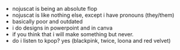 - nojuscat is being an absolute flop
- nojuscat is like nothing else, except i have pronouns (they/them)
- basically poor and outdated
- i do designs in powerpoint and in canva
- if you think that i will make something but never.
- do i listen to kpop? yes (blackpink, twice, loona and red velvet)
<!---
nojuscat/nojuscat is a ✨ special ✨ repository because its `README.md` (this file) appears on your GitHub profile.
You can click the Preview link to take a look at your changes.
--->
